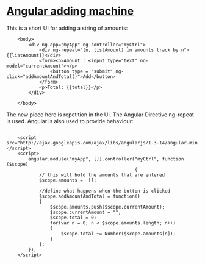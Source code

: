 [Angular adding machine](https://github.com/rhildred/angularaddingmachine)
=====

This is a short UI for adding a string of amounts:

```
    <body>
        <div ng-app="myApp" ng-controller="myCtrl">
            <div ng-repeat="(n, listAmount) in amounts track by n">{{listAmount}}</div>
            <form><p>Amount : <input type="text" ng-model="currentAmount"></p>
                <button type = "submit" ng-click="addAmountAndTotal()">Add</button>
            </form>
            <p>Total: {{total}}</p>
        </div>

    </body>
```

The new piece here is repetition in the UI. The Angular Directive ng-repeat is used. Angular is also used to provide behaviour:

```

    <script src="http://ajax.googleapis.com/ajax/libs/angularjs/1.3.14/angular.min.js"></script>
    <script>
        angular.module("myApp", []).controller("myCtrl", function ($scope) 
                                               {
            // this will hold the amounts that are entered
            $scope.amounts =  [];

            //define what happens when the button is clicked
            $scope.addAmountAndTotal = function()
            {
                $scope.amounts.push($scope.currentAmount);
                $scope.currentAmount = "";
                $scope.total = 0;
                for(var n = 0; n < $scope.amounts.length; n++)
                {
                    $scope.total += Number($scope.amounts[n]);
                }
            };
        });
    </script>


```

